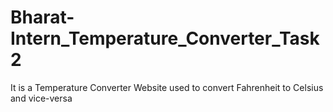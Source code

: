 # Bharat-Intern_Temperature_Converter_Task2
It is a Temperature Converter Website used to convert Fahrenheit to Celsius and vice-versa

